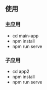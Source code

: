 ## 使用

### 主应用
- cd main-app
- npm install 
- npm run serve

### 子应用
- cd app2
- npm install 
- npm run serve